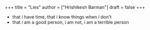 +++
title = "Lies"
author = ["Hrishikesh Barman"]
draft = false
+++

-   that i have time, that i know things when i don't
-   that i am a good person, i am not, i am a terrible person
